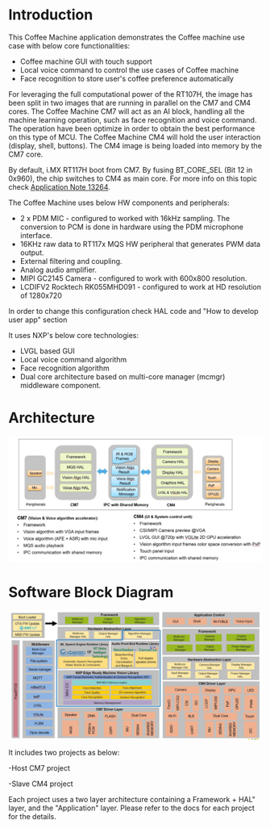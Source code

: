 # Introduction

This Coffee Machine application demonstrates the Coffee machine use case with below core functionalities:
- Coffee machine GUI with touch support
- Local voice command to control the use cases of Coffee machine
- Face recognition to store user's coffee preference automatically

For leveraging the full computational power of the RT107H, the image has been split in two images that are running in parallel on the CM7 and CM4 cores.
The Coffee Machine CM7 will act as an AI block, handling all the machine learning operation, such as face recognition and voice command. The operation have been optimize in order to obtain the best performance on this type of MCU.
The Coffee Machine CM4 will hold the user interaction (display, shell, buttons). The CM4 image is being loaded into memory by the CM7 core.

By default, i.MX RT117H boot from CM7. By fusing BT_CORE_SEL (Bit 12 in 0x960), the chip switches to CM4 as main core. For more info on this topic check [Application Note 13264](https://www.nxp.com/docs/en/application-note/AN13264.pdf).

The Coffee Machine uses below HW components and peripherals:
- 2 x PDM MIC - configured to worked with 16kHz sampling. The conversion to PCM is done in hardware using the PDM microphone interface.
- 16KHz raw data to RT117x MQS HW peripheral that generates PWM data output.
- External filtering and coupling.
- Analog audio amplifier.
- MIPI GC2145 Camera - configured to work with 600x800 resolution.
- LCDIFV2 Rocktech RK055MHD091 - configured to work at HD resolution of 1280x720

In order to change this configuration check HAL code and "How to develop user app" section

It uses NXP's below core technologies:
- LVGL based GUI
- Local voice command algorithm
- Face recognition algorithm
- Dual core architecture based on multi-core manager (mcmgr) middleware component.

# Architecture
![Architecture Diagram](img/coffee_machine_software_architecture.JPG)

# Software Block Diagram
![Architecture Diagram](img/coffee_machine_software_diagram.JPG)

It includes two projects as below:

-Host CM7 project

-Slave CM4 project

Each project uses a two layer architecture containing a Framework + HAL" layer, and the "Application" layer. Please refer to the docs for each project for the details.
